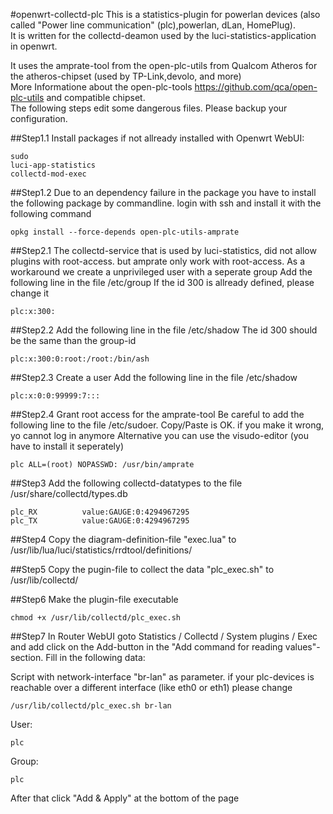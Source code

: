 #openwrt-collectd-plc
This is a statistics-plugin for powerlan devices (also called "Power line communication" (plc),powerlan, dLan, HomePlug).  
It is written for the collectd-deamon used by the luci-statistics-application in openwrt.  

It uses the amprate-tool from the open-plc-utils from Qualcom Atheros for the atheros-chipset (used by TP-Link,devolo, and more)  
More Informatione about the open-plc-tools https://github.com/qca/open-plc-utils and compatible chipset.  
The following steps edit some dangerous files. Please backup your configuration.  


##Step1.1
Install packages if not allready installed with Openwrt WebUI:
```
sudo
luci-app-statistics
collectd-mod-exec

```

##Step1.2
Due to an dependency failure in the package you have to install the following package
by commandline. 
login with ssh and install it with the following command
```
opkg install --force-depends open-plc-utils-amprate

```

##Step2.1
The collectd-service that is used by luci-statistics, did not allow plugins with root-access.
but amprate only work with root-access.
As a workaround we create a unprivileged user with a seperate group
Add the following line in the file /etc/group
If the id 300 is allready defined, please change it
```
plc:x:300:

```

##Step2.2
Add the following line in the file /etc/shadow
The id 300 should be the same than the group-id
```
plc:x:300:0:root:/root:/bin/ash

```

##Step2.3
Create a user 
Add the following line in the file /etc/shadow
```
plc:x:0:0:99999:7:::

```

##Step2.4
Grant root access for the amprate-tool
Be careful to add the following line to the file /etc/sudoer. Copy/Paste is OK.
if you make it wrong, yo cannot log in anymore
Alternative you can use the visudo-editor (you have to install it seperately)
```
plc ALL=(root) NOPASSWD: /usr/bin/amprate

```

##Step3
Add the following collectd-datatypes to the file /usr/share/collectd/types.db
```
plc_RX			value:GAUGE:0:4294967295
plc_TX			value:GAUGE:0:4294967295

```

##Step4
Copy the diagram-definition-file 
"exec.lua" to /usr/lib/lua/luci/statistics/rrdtool/definitions/

##Step5
Copy the pugin-file to collect the data 
"plc_exec.sh" to /usr/lib/collectd/

##Step6
Make the plugin-file executable
```
chmod +x /usr/lib/collectd/plc_exec.sh

```

##Step7
In Router WebUI goto 
Statistics / Collectd / System plugins / Exec
and add click on the Add-button in the "Add command for reading values"-section.
Fill in the following data:

Script with network-interface "br-lan" as parameter.
if your plc-devices is reachable over a different interface (like eth0 or eth1) please change 
```
/usr/lib/collectd/plc_exec.sh br-lan
```

User:
```
plc
```

Group:
```
plc
```

After that click "Add & Apply" at the bottom of the page

